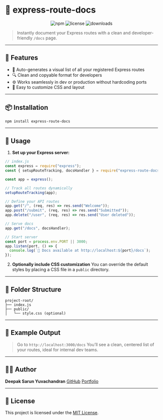 # 📘 express-route-docs
<p align="center">
  <img alt="npm" src="https://img.shields.io/npm/v/express-route-docs">
  <img alt="license" src="https://img.shields.io/npm/l/express-route-docs">
  <img alt="downloads" src="https://img.shields.io/npm/dt/express-route-docs">
</p>

> Instantly document your Express routes with a clean and developer-friendly `/docs` page.

---

## 🚀 Features

- 📄 Auto-generates a visual list of all your registered Express routes
- 🔍 Clean and copyable format for developers
- ⚙️ Works seamlessly in dev or production without hardcoding ports
- 🎨 Easy to customize CSS and layout

---

## 📦 Installation

```bash
npm install express-route-docs
````

---

## 🔧 Usage

1. **Set up your Express server:**

```js
// index.js
const express = require("express");
const { setupRouteTracking, docsHandler } = require("express-route-docs");

const app = express();

// Track all routes dynamically
setupRouteTracking(app);

// Define your API routes
app.get("/", (req, res) => res.send("Welcome"));
app.post("/submit", (req, res) => res.send("Submitted"));
app.delete("/user", (req, res) => res.send("User deleted"));

// Serve docs
app.get("/docs", docsHandler);

// Start server
const port = process.env.PORT || 3000;
app.listen(port, () => {
  console.log(`🚀 Docs available at http://localhost:${port}/docs`);
});
```

2. **Optionally include CSS customization**
   You can override the default styles by placing a CSS file in a `public` directory.

---

## 📁 Folder Structure

```
project-root/
├── index.js
├── public/
│   └── style.css (optional)
```

---

## 🧪 Example Output

> Go to `http://localhost:3000/docs`
> You’ll see a clean, centered list of your routes, ideal for internal dev teams.

---

## 🧑‍💻 Author

**Deepak Sarun Yuvachandran**
[GitHub](https://github.com/DeeapakSarun)
[Portfolio](https://jobquestgame.netlify.app/)

---

## 📄 License

This project is licensed under the [MIT License](LICENSE).

